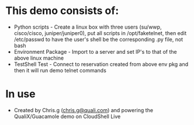 # This demo consists of:
  * Python scripts - Create a linux box with three users (su/wwp, cisco/cisco, juniper/juniper0), put all scripts in /opt/faketelnet, then edit /etc/passwd to have the user's shell be the corresponding .py file, not bash
  * Environment Package - Import to a server and set IP's to that of the above linux machine
  * TestShell Test - Connect to reservation created from above env pkg and then it will run demo telnet commands

# In use
  * Created by Chris.g (chris.g@quali.com) and powering the QualiX/Guacamole demo on CloudShell Live
